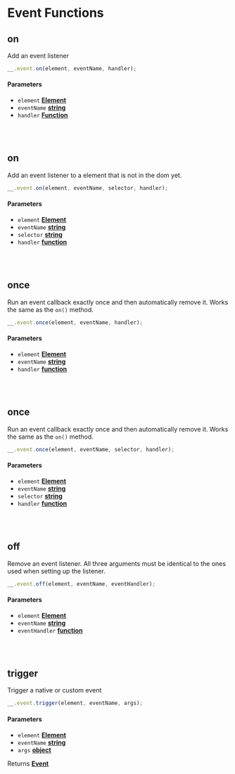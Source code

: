 # Event Functions

## on

Add an event listener

```js
__.event.on(element, eventName, handler);
```

#### Parameters

*   `element` **[Element](https://developer.mozilla.org/docs/Web/API/Element)** 
*   `eventName` **[string](https://developer.mozilla.org/docs/Web/JavaScript/Reference/Global_Objects/String)** 
*   `handler` **[Function](https://developer.mozilla.org/docs/Web/JavaScript/Reference/Statements/function)** 
<br>
<br>

## on

Add an event listener to a element that is not in the dom yet.

```js
__.event.on(element, eventName, selector, handler);
```

#### Parameters

*   `element` **[Element](https://developer.mozilla.org/docs/Web/API/Element)** 
*   `eventName` **[string](https://developer.mozilla.org/docs/Web/JavaScript/Reference/Global_Objects/String)** 
*   `selector` **[string](https://developer.mozilla.org/docs/Web/JavaScript/Reference/Global_Objects/String)** 
*   `handler` **[function](https://developer.mozilla.org/docs/Web/JavaScript/Reference/Statements/function)** 
<br>
<br>

## once

Run an event callback exactly once and then automatically remove it. Works the same as the `on()` method.

```js
__.event.once(element, eventName, handler);
```

#### Parameters

*   `element` **[Element](https://developer.mozilla.org/docs/Web/API/Element)** 
*   `eventName` **[string](https://developer.mozilla.org/docs/Web/JavaScript/Reference/Global_Objects/String)** 
*   `handler` **[function](https://developer.mozilla.org/docs/Web/JavaScript/Reference/Statements/function)**  
<br>
<br>

## once

Run an event callback exactly once and then automatically remove it. Works the same as the `on()` method.

```js
__.event.once(element, eventName, selector, handler);
```

#### Parameters

*   `element` **[Element](https://developer.mozilla.org/docs/Web/API/Element)** 
*   `eventName` **[string](https://developer.mozilla.org/docs/Web/JavaScript/Reference/Global_Objects/String)** 
*   `selector` **[string](https://developer.mozilla.org/docs/Web/JavaScript/Reference/Global_Objects/String)** 
*   `handler` **[function](https://developer.mozilla.org/docs/Web/JavaScript/Reference/Statements/function)** 
<br>
<br>

## off

Remove an event listener. All three arguments must be identical to the ones used when setting up the listener.

```js
__.event.off(element, eventName, eventHandler);
```

#### Parameters

*   `element` **[Element](https://developer.mozilla.org/docs/Web/API/Element)** 
*   `eventName` **[string](https://developer.mozilla.org/docs/Web/JavaScript/Reference/Global_Objects/String)** 
*   `eventHandler` **[function](https://developer.mozilla.org/docs/Web/JavaScript/Reference/Statements/function)** 
<br>
<br>

## trigger

Trigger a native or custom event

```js
__.event.trigger(element, eventName, args);
```

#### Parameters

*   `element` **[Element](https://developer.mozilla.org/docs/Web/API/Element)** 
*   `eventName` **[string](https://developer.mozilla.org/docs/Web/JavaScript/Reference/Global_Objects/String)** 
*   `args` **[object](https://developer.mozilla.org/docs/Web/JavaScript/Reference/Global_Objects/Object)** 

Returns **[Event](https://developer.mozilla.org/docs/Web/API/Event)** 
